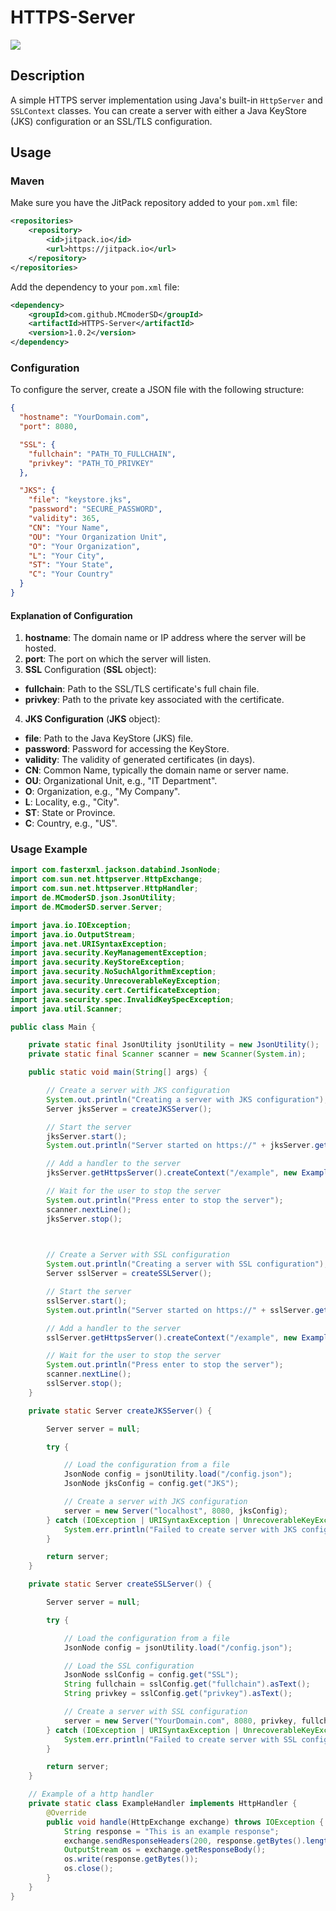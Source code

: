 # HTTPS-Server
[![](https://jitpack.io/v/MCmoderSD/HTTPS-Server.svg)](https://jitpack.io/#MCmoderSD/HTTPS-Server)


## Description
A simple HTTPS server implementation using Java's built-in `HttpServer` and `SSLContext` classes.
You can create a server with either a Java KeyStore (JKS) configuration or an SSL/TLS configuration.


## Usage

### Maven
Make sure you have the JitPack repository added to your `pom.xml` file:
```xml
<repositories>
    <repository>
        <id>jitpack.io</id>
        <url>https://jitpack.io</url>
    </repository>
</repositories>
```
Add the dependency to your `pom.xml` file:
```xml
<dependency>
    <groupId>com.github.MCmoderSD</groupId>
    <artifactId>HTTPS-Server</artifactId>
    <version>1.0.2</version>
</dependency>
```

### Configuration
To configure the server, create a JSON file with the following structure:
```json
{
  "hostname": "YourDomain.com",
  "port": 8080,

  "SSL": {
    "fullchain": "PATH_TO_FULLCHAIN",
    "privkey": "PATH_TO_PRIVKEY"
  },

  "JKS": {
    "file": "keystore.jks",
    "password": "SECURE_PASSWORD",
    "validity": 365,
    "CN": "Your Name",
    "OU": "Your Organization Unit",
    "O": "Your Organization",
    "L": "Your City",
    "ST": "Your State",
    "C": "Your Country"
  }
}
```

#### Explanation of Configuration
1. **hostname**: The domain name or IP address where the server will be hosted.
2. **port**: The port on which the server will listen.
3. **SSL** Configuration (**SSL** object):
- **fullchain**: Path to the SSL/TLS certificate's full chain file.
- **privkey**: Path to the private key associated with the certificate.
4. **JKS Configuration** (**JKS** object):
- **file**: Path to the Java KeyStore (JKS) file.
- **password**: Password for accessing the KeyStore.
- **validity**: The validity of generated certificates (in days).
- **CN**: Common Name, typically the domain name or server name.
- **OU**: Organizational Unit, e.g., "IT Department".
- **O**: Organization, e.g., "My Company".
- **L**: Locality, e.g., "City".
- **ST**: State or Province.
- **C**: Country, e.g., "US".

### Usage Example
```java
import com.fasterxml.jackson.databind.JsonNode;
import com.sun.net.httpserver.HttpExchange;
import com.sun.net.httpserver.HttpHandler;
import de.MCmoderSD.json.JsonUtility;
import de.MCmoderSD.server.Server;

import java.io.IOException;
import java.io.OutputStream;
import java.net.URISyntaxException;
import java.security.KeyManagementException;
import java.security.KeyStoreException;
import java.security.NoSuchAlgorithmException;
import java.security.UnrecoverableKeyException;
import java.security.cert.CertificateException;
import java.security.spec.InvalidKeySpecException;
import java.util.Scanner;

public class Main {

    private static final JsonUtility jsonUtility = new JsonUtility();
    private static final Scanner scanner = new Scanner(System.in);

    public static void main(String[] args) {

        // Create a server with JKS configuration
        System.out.println("Creating a server with JKS configuration");
        Server jksServer = createJKSServer();

        // Start the server
        jksServer.start();
        System.out.println("Server started on https://" + jksServer.getHostname() + ":" + jksServer.getPort() + "/example");

        // Add a handler to the server
        jksServer.getHttpsServer().createContext("/example", new ExampleHandler());

        // Wait for the user to stop the server
        System.out.println("Press enter to stop the server");
        scanner.nextLine();
        jksServer.stop();

        

        // Create a Server with SSL configuration
        System.out.println("Creating a server with SSL configuration");
        Server sslServer = createSSLServer();

        // Start the server
        sslServer.start();
        System.out.println("Server started on https://" + sslServer.getHostname() + ":" + sslServer.getPort() + "/example");

        // Add a handler to the server
        sslServer.getHttpsServer().createContext("/example", new ExampleHandler());

        // Wait for the user to stop the server
        System.out.println("Press enter to stop the server");
        scanner.nextLine();
        sslServer.stop();
    }

    private static Server createJKSServer() {

        Server server = null;

        try {

            // Load the configuration from a file
            JsonNode config = jsonUtility.load("/config.json");
            JsonNode jksConfig = config.get("JKS");

            // Create a server with JKS configuration
            server = new Server("localhost", 8080, jksConfig);
        } catch (IOException | URISyntaxException | UnrecoverableKeyException | CertificateException | NoSuchAlgorithmException | KeyStoreException | InterruptedException | KeyManagementException e) {
            System.err.println("Failed to create server with JKS configuration: " + e.getMessage());
        }

        return server;
    }

    private static Server createSSLServer() {

        Server server = null;

        try {

            // Load the configuration from a file
            JsonNode config = jsonUtility.load("/config.json");

            // Load the SSL configuration
            JsonNode sslConfig = config.get("SSL");
            String fullchain = sslConfig.get("fullchain").asText();
            String privkey = sslConfig.get("privkey").asText();

            // Create a server with SSL configuration
            server = new Server("YourDomain.com", 8080, privkey, fullchain);
        } catch (IOException | URISyntaxException | UnrecoverableKeyException | CertificateException | NoSuchAlgorithmException | KeyStoreException | InvalidKeySpecException | KeyManagementException e) {
            System.err.println("Failed to create server with SSL configuration: " + e.getMessage());
        }

        return server;
    }

    // Example of a http handler
    private static class ExampleHandler implements HttpHandler {
        @Override
        public void handle(HttpExchange exchange) throws IOException {
            String response = "This is an example response";
            exchange.sendResponseHeaders(200, response.getBytes().length);
            OutputStream os = exchange.getResponseBody();
            os.write(response.getBytes());
            os.close();
        }
    }
}
```